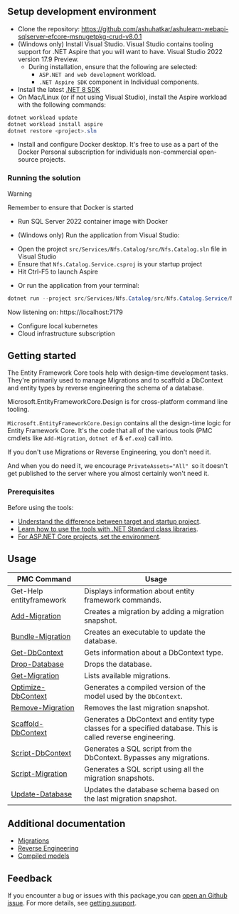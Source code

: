 ﻿
## Setup development environment

- Clone the repository: https://github.com/ashuhatkar/ashulearn-webapi-sqlserver-efcore-msnugetpkg-crud-v8.0.1
- (Windows only) Install Visual Studio. Visual Studio contains tooling support for .NET Aspire that you will want to have. Visual Studio 2022 version 17.9 Preview.
  - During installation, ensure that the following are selected:
    - `ASP.NET and web development` workload.
    - `.NET Aspire SDK` component in Individual components.
- Install the latest [.NET 8 SDK](https://github.com/dotnet/installer#installers-and-binaries)
- On Mac/Linux (or if not using Visual Studio), install the Aspire workload with the following commands:
```powershell
dotnet workload update
dotnet workload install aspire
dotnet restore <project>.sln
```
- Install and configure Docker desktop. It's free to use as a part of the Docker Personal subscription for individuals non-commercial open-source projects.

### Running the solution

> [!WARNING]
> Remember to ensure that Docker is started

- Run SQL Server 2022 container image with Docker

* (Windows only) Run the application from Visual Studio:
- Open the project `src/Services/Nfs.Catalog/src/Nfs.Catalog.sln` file in Visual Studio
- Ensure that `Nfs.Catalog.Service.csproj` is your startup project
- Hit Ctrl-F5 to launch Aspire

* Or run the application from your terminal:
```powershell
dotnet run --project src/Services/Nfs.Catalog/src/Nfs.Catalog.Service/Nfs.Catalog.Service.csproj
```

Now listening on: https://localhost:7179

- Configure local kubernetes
- Cloud infrastructure subscription

## Getting started

The Entity Framework Core tools help with design-time development tasks. They're primarily used to manage Migrations and to scaffold a DbContext and entity types by reverse engineering the schema of a database.

Microsoft.EntityFrameworkCore.Design is for cross-platform command line tooling.

`Microsoft.EntityFrameworkCore.Design` contains all the design-time logic for Entity Framework Core. It's the code that all of the various tools (PMC cmdlets like `Add-Migration`, `dotnet ef` & `ef.exe`) call into.

If you don't use Migrations or Reverse Engineering, you don't need it.

And when you do need it, we encourage `PrivateAssets="All" `so it doesn't get published to the server where you almost certainly won't need it.

### Prerequisites

Before using the tools:

- [Understand the difference between target and startup project](https://learn.microsoft.com/en-us/ef/core/cli/powershell#target-and-startup-project).
- [Learn how to use the tools with .NET Standard class libraries](https://learn.microsoft.com/en-us/ef/core/cli/powershell#other-target-frameworks).
- [For ASP.NET Core projects, set the environment](https://learn.microsoft.com/en-us/ef/core/cli/powershell#aspnet-core-environment).

## Usage

PMC Command | Usage
-- | --
Get-Help entityframework |Displays information about entity framework commands.
[Add-Migration](https://learn.microsoft.com/en-us/ef/core/cli/powershell#add-migration)  | Creates a migration by adding a migration snapshot.
[Bundle-Migration](https://learn.microsoft.com/en-us/ef/core/cli/powershell#bundle-migration) | Creates an executable to update the database.
[Get-DbContext](https://learn.microsoft.com/en-us/ef/core/cli/powershell#get-dbcontext) | Gets information about a DbContext type.
[Drop-Database](https://learn.microsoft.com/en-us/ef/core/cli/powershell#drop-database) | Drops the database.
[Get-Migration](https://learn.microsoft.com/en-us/ef/core/cli/powershell#get-migration) | Lists available migrations.
[Optimize-DbContext](https://learn.microsoft.com/en-us/ef/core/cli/powershell#optimize-dbcontext) | Generates a compiled version of the model used by the `DbContext`.
[Remove-Migration](https://learn.microsoft.com/en-us/ef/core/cli/powershell#remove-migration) | Removes the last migration snapshot.
[Scaffold-DbContext](https://learn.microsoft.com/en-us/ef/core/cli/powershell#scaffold-dbcontext) | Generates a DbContext and entity type classes for a specified database. This is called reverse engineering.
[Script-DbContext](https://learn.microsoft.com/en-us/ef/core/cli/powershell#script-dbcontext) | Generates a SQL script from the DbContext. Bypasses any migrations.
[Script-Migration](https://learn.microsoft.com/en-us/ef/core/cli/powershell#script-migration) |  Generates a SQL script using all the migration snapshots.
[Update-Database](https://learn.microsoft.com/en-us/ef/core/cli/powershell#update-database) | Updates the database schema based on the last migration snapshot.

## Additional documentation

- [Migrations](https://learn.microsoft.com/en-us/ef/core/managing-schemas/migrations/)
- [Reverse Engineering](https://learn.microsoft.com/en-us/ef/core/managing-schemas/scaffolding/?tabs=dotnet-core-cli)
- [Compiled models](https://learn.microsoft.com/en-us/ef/core/performance/advanced-performance-topics?tabs=with-di%2Cwith-constant#compiled-models)

## Feedback

If you encounter a bug or issues with this package,you can [open an Github issue](https://github.com/dotnet/efcore/issues/new/choose). For more details, see [getting support](https://github.com/dotnet/efcore/blob/main/.github/SUPPORT.md).